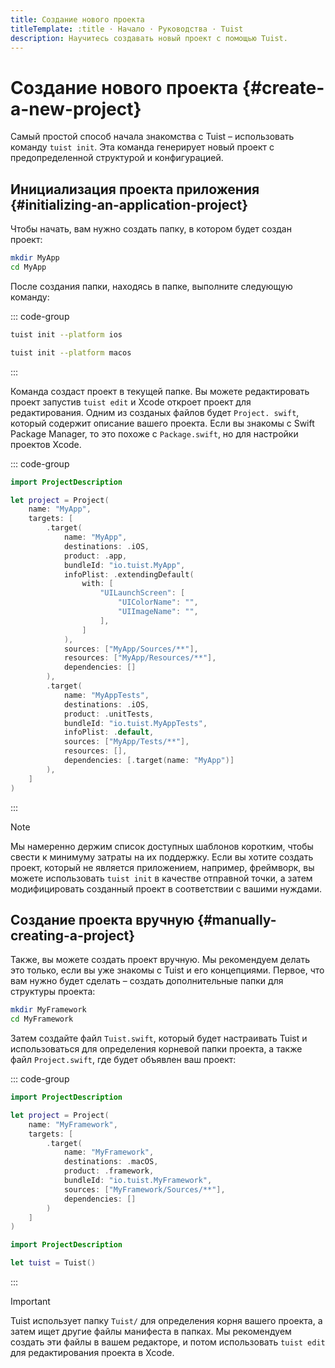 ```yaml
---
title: Создание нового проекта
titleTemplate: :title · Начало · Руководства · Тuist
description: Научитесь создавать новый проект с помощью Tuist.
---
```


# Создание нового проекта {#create-a-new-project}

Самый простой способ начала знакомства с Tuist – использовать команду `tuist init`. Эта команда генерирует новый проект с предопределенной структурой и конфигурацией.

## Инициализация проекта приложения {#initializing-an-application-project}

Чтобы начать, вам нужно создать папку, в котором будет создан проект:

```bash
mkdir MyApp
cd MyApp
```

После создания папки, находясь в папке, выполните следующую команду:

::: code-group

```bash [iOS project]
tuist init --platform ios
```

```bash [macOS project]
tuist init --platform macos
```

:::

Команда создаст проект в текущей папке. Вы можете редактировать проект запустив `tuist edit` и Xcode откроет проект для редактирования. Одним из созданых файлов будет `Project. swift`, который содержит описание вашего проекта. Если вы знакомы с Swift Package Manager, то это похоже с `Package.swift`, но для настройки проектов Xcode.

::: code-group

```swift [Project.swift]
import ProjectDescription

let project = Project(
    name: "MyApp",
    targets: [
        .target(
            name: "MyApp",
            destinations: .iOS,
            product: .app,
            bundleId: "io.tuist.MyApp",
            infoPlist: .extendingDefault(
                with: [
                    "UILaunchScreen": [
                        "UIColorName": "",
                        "UIImageName": "",
                    ],
                ]
            ),
            sources: ["MyApp/Sources/**"],
            resources: ["MyApp/Resources/**"],
            dependencies: []
        ),
        .target(
            name: "MyAppTests",
            destinations: .iOS,
            product: .unitTests,
            bundleId: "io.tuist.MyAppTests",
            infoPlist: .default,
            sources: ["MyApp/Tests/**"],
            resources: [],
            dependencies: [.target(name: "MyApp")]
        ),
    ]
)
```

:::

> [!NOTE]
> Мы намеренно держим список доступных шаблонов коротким, чтобы свести к минимуму затраты на их поддержку. Если вы хотите создать проект, который не является приложением, например, фреймворк, вы можете использовать `tuist init` в качестве отправной точки, а затем модифицировать созданный проект в соответствии с вашими нуждами.

## Создание проекта вручную {#manually-creating-a-project}

Также, вы можете создать проект вручную. Мы рекомендуем делать это только, если вы уже знакомы с Tuist и его концепциями. Первое, что вам нужно будет сделать – создать дополнительные папки для структуры проекта:

```bash
mkdir MyFramework
cd MyFramework
```

Затем создайте файл `Tuist.swift`, который будет настраивать Tuist и использоваться для определения корневой папки проекта, а также файл `Project.swift`, где будет объявлен ваш проект:

::: code-group

```swift [Project.swift]
import ProjectDescription

let project = Project(
    name: "MyFramework",
    targets: [
        .target(
            name: "MyFramework",
            destinations: .macOS,
            product: .framework,
            bundleId: "io.tuist.MyFramework",
            sources: ["MyFramework/Sources/**"],
            dependencies: []
        )
    ]
)
```

```swift [Tuist.swift]
import ProjectDescription

let tuist = Tuist()
```

:::

> [!IMPORTANT]
> Tuist использует папку `Tuist/` для определения корня вашего проекта, а затем ищет другие файлы манифеста в папках. Мы рекомендуем создать эти файлы в вашем редакторе, и потом использовать `tuist edit` для редактирования проекта в Xcode.
